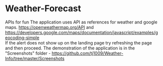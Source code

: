 # Weather-Forecast
APIs for fun 
 The application uses API as references for weather and google maps.  https://openweathermap.org/API and https://developers.google.com/maps/documentation/javascript/examples/geocoding-simple  
 If the alert does not show up on the landing page try refreshing the page and then proceed. 
 The demonstration of the application is in the "Screenshots" folder - https://github.com/tj1009/Weather-Info/tree/master/Screenshots
